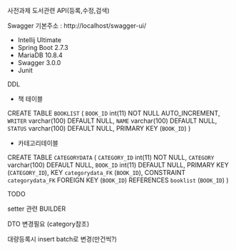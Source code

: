 사전과제
도서관련 API(등록,수정,검색)

Swagger 기본주소 : http://localhost/swagger-ui/


- Intellij Ultimate
- Spring Boot 2.7.3
- MariaDB 10.8.4
- Swagger 3.0.0
- Junit


DDL 

- 책 테이블

CREATE TABLE `BOOKLIST` (
`BOOK_ID` int(11) NOT NULL AUTO_INCREMENT,
`WRITER` varchar(100) DEFAULT NULL,
`NAME` varchar(100) DEFAULT NULL,
`STATUS` varchar(100) DEFAULT NULL,
PRIMARY KEY (`BOOK_ID`)
) 

- 카테고리테이블

CREATE TABLE `CATEGORYDATA` (
`CATEGORY_ID` int(11) NOT NULL,
`CATEGORY` varchar(100) DEFAULT NULL,
`BOOK_ID` int(11) DEFAULT NULL,
PRIMARY KEY (`CATEGORY_ID`),
KEY `categorydata_FK` (`BOOK_ID`),
CONSTRAINT `categorydata_FK` FOREIGN KEY (`BOOK_ID`) REFERENCES `booklist` (`BOOK_ID`)
) 







TODO

setter 관련 BUILDER


DTO 변경필요 (category참조)


대량등록시 insert batch로 변경(만건씩?)
